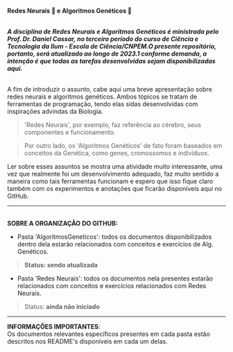 **Redes Neurais 🧠 e Algoritmos Genéticos 🧬**

<br>***A disciplina de Redes Neurais e Algoritmos Genéticos é ministrada pelo Prof. Dr. Daniel Cassar, no terceiro período do curso de Ciência e Tecnologia da Ilum - Escola de Ciência/CNPEM.O presente repositório, portanto, será atualizado ao longo de 2023.1 conforme demanda, a intenção é que todas as tarefas desenvolvidas sejam disponibilizadas aqui.***

<br>A fim de introduzir o assunto, cabe aqui uma breve apresentação sobre redes neurais e algoritmos genéticos. Ambos tópicos se tratam de ferramentas de programação, tendo elas sidas desenvolvidas com inspirações advindas da Biologia. 
> 'Redes Neurais', por exemplo, faz referência ao cérebro, seus componentes e funcionamento. 

> Por outro lado, os 'Algoritmos Genéticos' de fato foram baseados em conceitos da Genética, como genes, cromossomos e indivíduos. 


Ler sobre esses assuntos se mostra uma atividade muito interessante, uma vez que realmente foi um desenvolvimento adequado, faz muito sentido a maneira como tais ferramentas funcionam e espero que isso fique claro também com os experimentos e anotações que ficarão disponíveis aqui no GitHub.

<hr>

<br>**SOBRE A ORGANIZAÇÃO DO GITHUB:**
- Pasta 'AlgoritmosGeneticos': todos os documentos disponibilizados dentro dela estarão relacionados com conceitos e exercícios de Alg. Genéticos. 
> **Status: sendo atualizada**
- Pasta 'Redes Neurais': todos os documentos nela presentes estarão relacionados com conceitos e exercícios relacionados com Redes Neurais.
> Status: **ainda não iniciado**

<hr>

**INFORMAÇÕES IMPORTANTES**:
<br>Os documentos relevantes específicos presentes em cada pasta estão descritos nos README's disponíveis em cada um delas.

